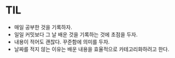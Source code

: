 # TIL
* 매일 공부한 것을 기록하자.
* 일일 커밋보다 그 날 배운 것을 기록하는 것에 초점을 두자.
* 내용이 적어도 괜찮다. 꾸준함에 의미를 두자.
* 날짜를 적지 않는 이유는 배운 내용을 효율적으로 카테고리화하려고 한다.
